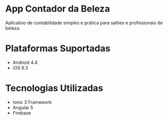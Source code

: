 # App Contador da Beleza
Aplicativo de contabilidade simples e prática para salões e profissionais de beleza.

# Plataformas Suportadas
- Android 4.4
- iOS 9.3

# Tecnologias Utilizadas
- Ionic 3 Framework
- Angular 5
- Firebase
